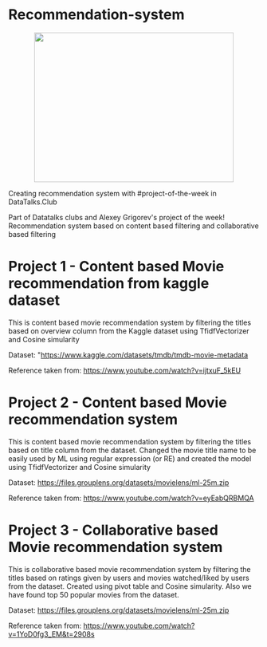 # Recommendation-system
<p align="center">
<img src="https://media.tenor.com/MDE9_vSK6mIAAAAC/television-spongebob.gif" width="400" height="300" />
</p>
Creating recommendation system with #project-of-the-week in DataTalks.Club

Part of Datatalks clubs and Alexey Grigorev's project of the week!
Recommendation system based on content based filtering and collaborative based filtering

# Project 1 - Content based Movie recommendation from kaggle dataset
This is content based movie recommendation system by filtering the titles based on overview column from the Kaggle dataset using TfidfVectorizer and Cosine simularity

Dataset: "https://www.kaggle.com/datasets/tmdb/tmdb-movie-metadata

Reference taken from: https://www.youtube.com/watch?v=ijtxuF_5kEU
# Project 2 - Content based Movie recommendation system
This is content based movie recommendation system by filtering the titles based on title column from the dataset.
Changed the movie title name to be easily used by ML using regular expression (or RE) and created the model using TfidfVectorizer and Cosine simularity

Dataset: https://files.grouplens.org/datasets/movielens/ml-25m.zip

Reference taken from: https://www.youtube.com/watch?v=eyEabQRBMQA

# Project 3 - Collaborative based Movie recommendation system
This is collaborative based movie recommendation system by filtering the titles based on ratings given by users and movies watched/liked by users from the dataset.
Created using pivot table and Cosine simularity. Also we have found top 50 popular movies from the dataset. 

Dataset: https://files.grouplens.org/datasets/movielens/ml-25m.zip

Reference taken from: https://www.youtube.com/watch?v=1YoD0fg3_EM&t=2908s
